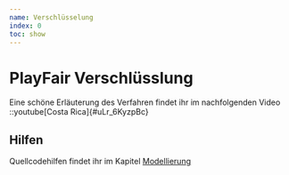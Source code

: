 ```yaml
---
name: Verschlüsselung
index: 0
toc: show
---
```


# PlayFair Verschlüsslung
Eine schöne Erläuterung des Verfahren findet ihr im nachfolgenden Video
::youtube[Costa Rica]{#uLr_6KyzpBc}

## Hilfen

Quellcodehilfen findet ihr im Kapitel [Modellierung](/book/kryptologie/playfair/PlayFair_Modellierung.md)
 
